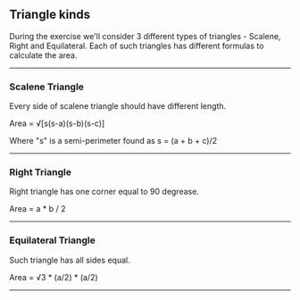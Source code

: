 ## Triangle kinds
During the exercise we'll consider 3 different types of triangles - Scalene, Right and Equilateral.
Each of such triangles has different formulas to calculate the area.

---
### Scalene Triangle
Every side of scalene triangle should have different length.

Area = √[s(s-a)(s-b)(s-c)]

Where "s" is a semi-perimeter found as s = (a + b + c)/2

---
### Right Triangle
Right triangle has one corner equal to 90 degrease.

Area = a * b / 2 

---
### Equilateral Triangle
Such triangle has all sides equal.

Area = √3 * (a/2) * (a/2)

---